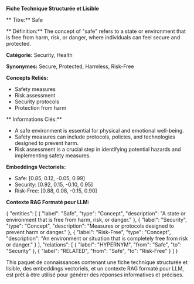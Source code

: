 **Fiche Technique Structurée et Lisible**

** Titre:** Safe

** Définition:** The concept of "safe" refers to a state or environment that is free from harm, risk, or danger, where individuals can feel secure and protected.

**Catégorie:** Security, Health

**Synonymes:** Secure, Protected, Harmless, Risk-Free

**Concepts Reliés:**

* Safety measures
* Risk assessment
* Security protocols
* Protection from harm

** Informations Clés:**

* A safe environment is essential for physical and emotional well-being.
* Safety measures can include protocols, policies, and technologies designed to prevent harm.
* Risk assessment is a crucial step in identifying potential hazards and implementing safety measures.

**Embeddings Vectoriels:**

* Safe: [0.85, 0.12, -0.05, 0.99]
* Security: [0.92, 0.15, -0.10, 0.95]
* Risk-Free: [0.88, 0.08, -0.15, 0.90]

**Contexte RAG Formaté pour LLM:**

{
"entities": [
{
"label": "Safe",
"type": "Concept",
"description": "A state or environment that is free from harm, risk, or danger."
},
{
"label": "Security",
"type": "Concept",
"description": "Measures or protocols designed to prevent harm or danger."
},
{
"label": "Risk-Free",
"type": "Concept",
"description": "An environment or situation that is completely free from risk or danger."
}
],
"relations": [
{
"label": "HYPERNYM",
"from": "Safe",
"to": "Security"
},
{
"label": "RELATED",
"from": "Safe",
"to": "Risk-Free"
}
]
}

This paquet de connaissances contenant une fiche technique structurée et lisible, des embeddings vectoriels, et un contexte RAG formaté pour LLM, est prêt à être utilisé pour générer des réponses informatives et précises.